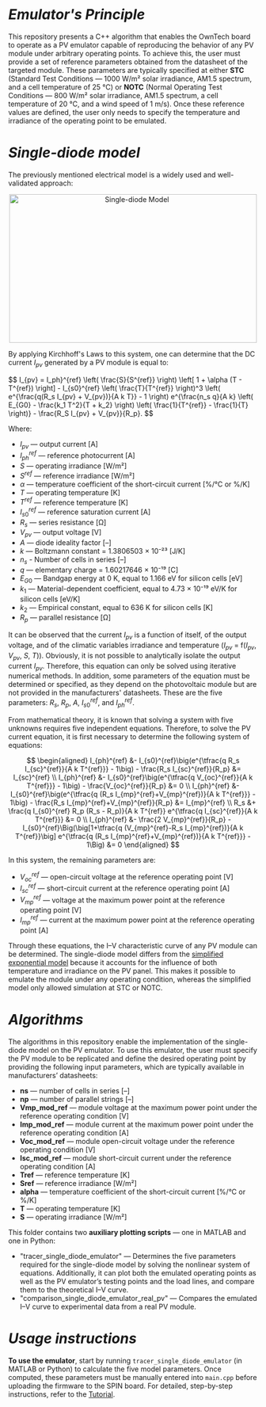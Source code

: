 # _Emulator's Principle_

This repository presents a C++ algorithm that enables the OwnTech board to operate as a PV emulator capable of reproducing the behavior of any PV module under arbitrary operating points. To achieve this, the user must provide a set of reference parameters obtained from the datasheet of the targeted module. These parameters are typically specified at either **STC** (Standard Test Conditions — 1000 W/m² solar irradiance, AM1.5 spectrum, and a cell temperature of 25 °C) or **NOTC** (Normal Operating Test Conditions — 800 W/m² solar irradiance, AM1.5 spectrum, a cell temperature of 20 °C, and a wind speed of 1 m/s). Once these reference values are defined, the user only needs to specify the temperature and irradiance of the operating point to be emulated.

# _Single-diode model_

The previously mentioned electrical model is a widely used and well-validated approach:

<p align="center">
<img width="500" height="300" alt="Single-diode Model" src="https://github.com/user-attachments/assets/9f7884e0-ffcf-4c9f-9f6b-d501deca426f" />
</p>

By applying Kirchhoff's Laws to this system, one can determine that the DC current _I<sub>pv</sub>_ generated by a PV module is equal to:

$$ I_{pv} = I_ph}^{ref} \left( \frac{S}{S^{ref}} \right) \left[ 1 + \alpha (T - T^{ref}) \right] - I_{s0}^{ref} \left( \frac{T}{T^{ref}} \right)^3 \left( e^{\frac{q(R_s I_{pv} + V_{pv})}{A k T}} - 1 \right) e^{\frac{n_s q}{A k} \left( E_{G0} - \frac{k_1 T^2}{T + k_2} \right) \left( \frac{1}{T^{ref}} - \frac{1}{T} \right)} - \frac{R_S I_{pv} + V_{pv}}{R_p}. $$

Where:  

- $I_{pv}$ — output current [A]
- $I_{ph}^{ref}$ — reference photocurrent [A]
- $S$ — operating irradiance [W/m²]  
- $S^{ref}$ — reference irradiance [W/m²]
- $\alpha$ — temperature coefficient of the short-circuit current [%/°C or %/K] 
- $T$ — operating temperature [K]  
- $T^{ref}$ — reference temperature [K]
- $I_{s0}^{ref}$ — reference saturation current [A]
- $R_s$ — series resistance [Ω]
- $V_{pv}$ — output voltage [V]
- $A$ — diode ideality factor [–]
- $k$ — Boltzmann constant = 1.3806503 × 10⁻²³ [J/K]
- $n_s$ - Number of cells in series [–]
- $q$ — elementary charge = 1.60217646 × 10⁻¹⁹ [C]
- $E_{G0}$ — Bandgap energy at 0 K, equal to 1.166 eV for silicon cells [eV]
- $k_1$ — Material-dependent coefficient, equal to 4.73 × 10⁻¹⁹ eV/K for silicon cells [eV/K]
- $k_2$ — Empirical constant, equal to 636 K for silicon cells [K]            
- $R_p$ — parallel resistance [Ω]

It can be observed that the current _I<sub>pv</sub>_ is a function of itself, of the output voltage, and of the climatic variables irradiance and temperature ($I_{pv}$ = f($I_{pv}$, $V_{pv}$, $S$, $T$)). Obviously, it is not possible to analytically isolate the output current $I_{pv}$. Therefore, this equation can only be solved using iterative numerical methods. In addition, some parameters of the equation must be determined or specified, as they depend on the photovoltaic module but are not provided in the manufacturers' datasheets. These are the five parameters: $R_s$, $R_p$, $A$, $I_{s0}^{ref}$, and $I_{ph}^{ref}$.

From mathematical theory, it is known that solving a system with five unknowns requires five independent equations. Therefore, to solve the PV current equation, it is first necessary to determine the following system of equations:

$$
\begin{aligned}
I_{ph}^{ref} &- I_{s0}^{ref}\big(e^{\tfrac{q R_s I_{sc}^{ref}}{A k T^{ref}}} - 1\big) - \frac{R_s I_{sc}^{ref}}{R_p} &= I_{sc}^{ref} \\
I_{ph}^{ref} &- I_{s0}^{ref}\big(e^{\tfrac{q V_{oc}^{ref}}{A k T^{ref}}} - 1\big) - \frac{V_{oc}^{ref}}{R_p} &= 0 \\
I_{ph}^{ref} &- I_{s0}^{ref}\big(e^{\tfrac{q (R_s I_{mp}^{ref}+V_{mp}^{ref})}{A k T^{ref}}} - 1\big) - \frac{R_s I_{mp}^{ref}+V_{mp}^{ref}}{R_p} &= I_{mp}^{ref} \\
R_s &+ \frac{q I_{s0}^{ref} R_p (R_s - R_p)}{A k T^{ref}} e^{\tfrac{q I_{sc}^{ref}}{A k T^{ref}}} &= 0 \\
I_{ph}^{ref} &- \frac{2 V_{mp}^{ref}}{R_p} - I_{s0}^{ref}\Big(\big[1+\tfrac{q (V_{mp}^{ref}-R_s I_{mp}^{ref})}{A k T^{ref}}\big] e^{\tfrac{q (R_s I_{mp}^{ref}+V_{mp}^{ref})}{A k T^{ref}}} - 1\Big) &= 0
\end{aligned}
$$

In this system, the remaining parameters are:

- $V_{oc}^{ref}$ — open-circuit voltage at the reference operating point [V]  
- $I_{sc}^{ref}$ — short-circuit current at the reference operating point [A]  
- $V_{mp}^{ref}$ — voltage at the maximum power point at the reference operating point [V]  
- $I_{mp}^{ref}$ — current at the maximum power point at the reference operating point [A]

Through these equations, the I–V characteristic curve of any PV module can be determined. The single-diode model differs from the [simplified exponential model](https://github.com/GCBrito/PV-emulator/tree/main/Simplified%20exponential%20model) because it accounts for the influence of both temperature and irradiance on the PV panel. This makes it possible to emulate the module under any operating condition, whereas the simplified model only allowed simulation at STC or NOTC.

# _Algorithms_

The algorithms in this repository enable the implementation of the single-diode model on the PV emulator.  To use this emulator, the user must specify the PV module to be replicated and define the desired operating point by providing the following input parameters, which are typically available in manufacturers’ datasheets:

- **ns** — number of cells in series [–]  
- **np** — number of parallel strings [–]  
- **Vmp_mod_ref** — module voltage at the maximum power point under the reference operating condition [V]  
- **Imp_mod_ref** — module current at the maximum power point under the reference operating condition [A]  
- **Voc_mod_ref** — module open-circuit voltage under the reference operating condition [V]  
- **Isc_mod_ref** — module short-circuit current under the reference operating condition [A]  
- **Tref** — reference temperature [K]  
- **Sref** — reference irradiance [W/m²]  
- **alpha** — temperature coefficient of the short-circuit current [%/°C or %/K]  
- **T** — operating temperature [K]  
- **S** — operating irradiance [W/m²]  

This folder contains two **auxiliary plotting scripts** — one in MATLAB and one in Python:

- "tracer_single_diode_emulator" — Determines the five parameters required for the single-diode model by solving the nonlinear system of equations. Additionally, it can plot both the emulated operating points as well as the PV emulator’s testing points and the load lines, and compare them to the theoretical I–V curve.
- "comparison_single_diode_emulator_real_pv" — Compares the emulated I–V curve to experimental data from a real PV module.

# _Usage instructions_

**To use the emulator**, start by running `tracer_single_diode_emulator` (in MATLAB or Python) to calculate the five model parameters. Once computed, these parameters must be manually entered into `main.cpp` before uploading the firmware to the SPIN board. For detailed, step-by-step instructions, refer to the [Tutorial](https://github.com/GCBrito/PV-emulator/blob/main/Tutorial.md).

